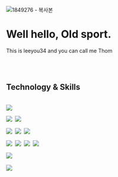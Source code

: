 ![1849276 - 복사본](https://user-images.githubusercontent.com/81919273/147828473-6fb7f0f2-db96-49bd-bf65-958572abd17a.jpg)

  # Well hello, Old sport. 
  
  This is leeyou34 and you can call me Thom

<br>
<br>

## Technology & Skills

<br>
<img src="https://img.shields.io/badge/JAVA-007396?style=for-the-badge&logo=java&logoColor=white">

<img src="https://img.shields.io/badge/Spring-6DB33F?style=for-the-badge&logo=Spring&logoColor=white">&nbsp;
<img src="https://img.shields.io/badge/Spring Boot-6DB33F?style=for-the-badge&logo=Spring Boot&logoColor=white">&nbsp;

<img src="https://img.shields.io/badge/HTML-E34F26?style=for-the-badge&logo=html5&logoColor=white">&nbsp;
<img src="https://img.shields.io/badge/CSS-1572B6?style=for-the-badge&logo=css3&logoColor=white">&nbsp;
<img src="https://img.shields.io/badge/Bootstrap-7952B3?style=for-the-badge&logo=bootstrap&logoColor=white">&nbsp;

<img src="https://img.shields.io/badge/Javascript-F7DF1E?style=for-the-badge&logo=javascript&logoColor=black">&nbsp;
<img src="https://img.shields.io/badge/Jquery-0769AD?style=for-the-badge&logo=jquery&logoColor=white">&nbsp;
<img src="https://img.shields.io/badge/React.js-%2320232a.svg?style=for-the-badge&logo=react&logoColor=%2361DAFB">&nbsp;
<img src="https://img.shields.io/badge/Node.js-6DA55F?style=for-the-badge&logo=node.js&logoColor=white">&nbsp;

<img src="https://img.shields.io/badge/MySql-4479A1?style=for-the-badge&logo=mysql&logoColor=white">&nbsp;

<img src="https://img.shields.io/badge/AWS-232F3E?style=for-the-badge&logo=Amazon AWS&logoColor=white">&nbsp;


<!--
- 👋 
- 👀 I’m interested in starting new career.
- 🌱 I’m currently learning HTML CSS and Javascript...
- 💞️ I’m looking to collaborate on ...
- 📫 How to reach me via github...
-->
<!---
leeyou34/leeyou34 is a ✨ special ✨ repository because its `README.md` (this file) appears on your GitHub profile.
You can click the Preview link to take a look at your changes.
--->
